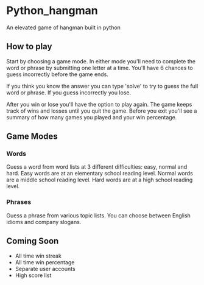 # Python_hangman
An elevated game of hangman built in python

## How to play
Start by choosing a game mode. In either mode you'll need to complete the word or phrase by submitting one letter at a time. You'll have 6 chances to guess incorrectly before the game ends. 

If you think you know the answer you can type 'solve' to try to guess the full word or phrase. If you guess incorrectly you lose.

After you win or lose you'll have the option to play again. The game keeps track of wins and losses until you quit the game. Before you exit you'll see a summary of how many games you played and your win percentage.

## Game Modes

### Words
Guess a word from word lists at 3 different difficulties: easy, normal and hard. Easy words are at an elementary school reading level. Normal words are a middle school reading level. Hard words are at a high school reading level. 

### Phrases
Guess a phrase from various topic lists. You can choose between English idioms and company slogans. 


## Coming Soon
- All time win streak
- All time win percentage
- Separate user accounts
- High score list
